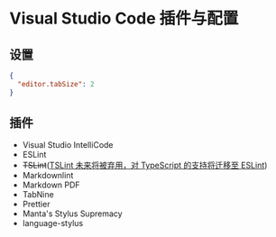 # Visual Studio Code 插件与配置

## 设置

```json
{
  "editor.tabSize": 2
}
```

## 插件

- Visual Studio IntelliCode
- ESLint
- ~~TSLint~~([TSLint 未来将被弃用，对 TypeScript 的支持将迁移至 ESLint](https://medium.com/palantir/tslint-in-2019-1a144c2317a9))
- Markdownlint
- Markdown PDF
- TabNine
- Prettier
- Manta's Stylus Supremacy
- language-stylus
